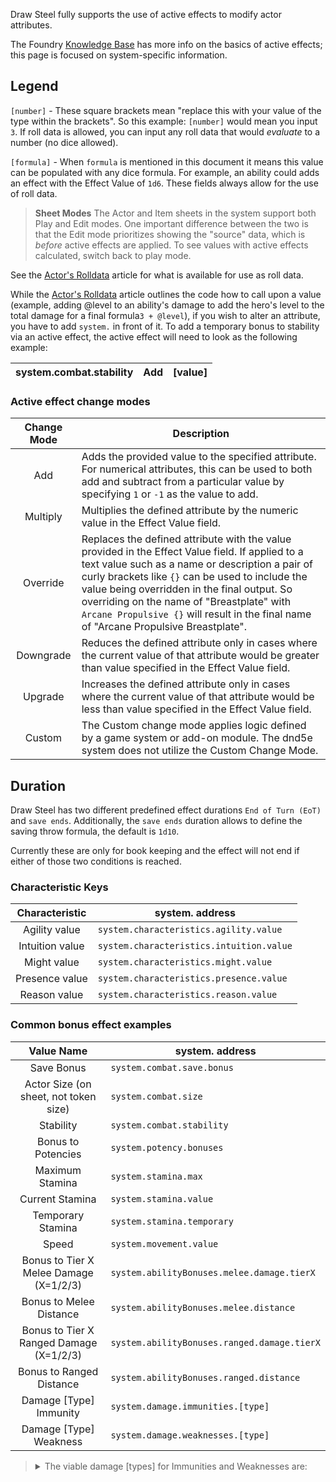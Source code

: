 Draw Steel fully supports the use of active effects to modify actor attributes.

 The Foundry [Knowledge Base](https://foundryvtt.com/article/active-effects/) has more info on the basics of active effects; this page is focused on system-specific information.

## Legend

`[number]` - These square brackets mean "replace this with your value of the type within the brackets". So this example: `[number]` would mean you input `3`. If roll data is allowed, you can input any roll data that would _evaluate_ to a number (no dice allowed).

`[formula]` - When `formula` is mentioned in this document it means this value can be populated with any dice formula. For example, an ability could adds an effect with the Effect Value of `1d6`. These fields always allow for the use of roll data.

  > **Sheet Modes**
> The Actor and Item sheets in the system support both Play and Edit modes. One important difference between the two is that the Edit mode prioritizes showing the "source" data, which is *before* active effects are applied. To see values with active effects calculated, switch back to play mode.

See the [Actor's Rolldata](https://github.com/MetaMorphic-Digital/draw-steel/blob/develop/src/docs/Roll-Data.md) article for what is available for use as roll data.

While the [Actor's Rolldata](https://github.com/MetaMorphic-Digital/draw-steel/blob/develop/src/docs/Roll-Data.md) article outlines the code how to call upon a value (example, adding @level to an ability's damage to add the hero's level to the total damage for a final formula`3 + @level`), if you wish to alter an attribute, you have to add `system.` in front of it. To add a temporary bonus to stability via an active effect, the active effect will need to look as the following example:

|system.combat.stability|Add|[value]|
|---|---|---|

### Active effect change modes

|Change Mode|Description|
|:-----------:|--------|
|Add|Adds the provided value to the specified attribute. For numerical attributes, this can be used to both add and subtract from a particular value by specifying `1` or `-1` as the value to add.|
|Multiply|Multiplies the defined attribute by the numeric value in the Effect Value field.|
|Override|Replaces the defined attribute with the value provided in the Effect Value field. If applied to a text value such as a name or description a pair of curly brackets like `{}` can be used to include the value being overridden in the final output. So overriding on the name of "Breastplate" with `Arcane Propulsive {}` will result in the final name of "Arcane Propulsive Breastplate".|
|Downgrade|Reduces the defined attribute only in cases where the current value of that attribute would be greater than value specified in the Effect Value field.|
|Upgrade|Increases the defined attribute only in cases where the current value of that attribute would be less than value specified in the Effect Value field.|
|Custom|The Custom change mode applies logic defined by a game system or add-on module. The dnd5e system does not utilize the Custom Change Mode.|  

## Duration

Draw Steel has two different predefined effect durations `End of Turn (EoT)` and `save ends`. Additionally, the `save ends` duration allows to define the saving throw formula, the default is `1d10`.

Currently these are only for book keeping and the effect will not end if either of those two conditions is reached.

### Characteristic Keys

|Characteristic|system. address|
|:---:|---|
|Agility value |`system.characteristics.agility.value`|
|Intuition value | `system.characteristics.intuition.value`|
| Might value | `system.characteristics.might.value`|
| Presence value | `system.characteristics.presence.value`|
|Reason value| `system.characteristics.reason.value`|

### Common bonus effect examples

|Value Name|system. address|
|:---:|---|
|Save Bonus|`system.combat.save.bonus`|
|Actor Size (on sheet, not token size)|`system.combat.size`|
|Stability|`system.combat.stability`|
|Bonus to Potencies|`system.potency.bonuses`|
|Maximum Stamina|`system.stamina.max`|
|Current Stamina|`system.stamina.value`|
|Temporary Stamina|`system.stamina.temporary`|
|Speed|`system.movement.value`|
|Bonus to Tier X Melee Damage (X=1/2/3)|`system.abilityBonuses.melee.damage.tierX`|
|Bonus to Melee Distance|`system.abilityBonuses.melee.distance`|
|Bonus to Tier X Ranged Damage (X=1/2/3)|`system.abilityBonuses.ranged.damage.tierX`|
|Bonus to Ranged Distance|`system.abilityBonuses.ranged.distance`|
|Damage [Type] Immunity|`system.damage.immunities.[type]`|
|Damage [Type] Weakness|`system.damage.weaknesses.[type]`|

> <details><summary>The viable damage [types] for Immunities and Weaknesses are:</summary>
>
> |Damage Type|Active Effect address|
> |:---:|---|
> |Acid damage|`acid`
> |All damage (including untyped)|`all`
> |Cold damage|`cold`
> |Corruption damage|`corruption`
> |Fire damage|`fire`
> |Holy damage|`holy`
> |Lightning damage|`lightning`
> |Poison damage|`poison`
> |Psychic Damage|`psychic`
> |Sonic Damage|`sonic`
>
>An Example to add fire immunity 3 would be
>
> |system.damage.immunities.fire|Add|`3`|
> |---|---|---|
>
></details>